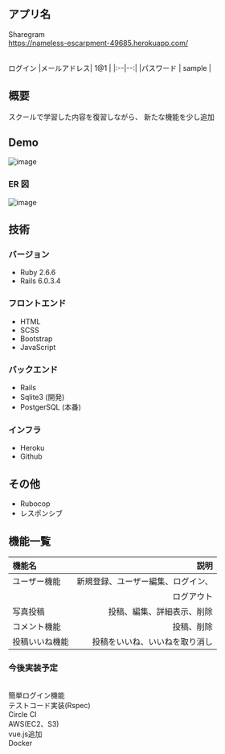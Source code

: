 ## アプリ名

Sharegram  
https://nameless-escarpment-49685.herokuapp.com/

<br>ログイン
|メールアドレス| 1@1 |
|:--|--:|
|パスワード | sample |


## 概要

スクールで学習した内容を復習しながら、
新たな機能を少し追加


## Demo
![image](https://user-images.githubusercontent.com/62747864/106704982-5c6c5900-6630-11eb-8ed3-4edba9601ced.png)

### ER 図
![image](https://user-images.githubusercontent.com/62747864/106704754-fc75b280-662f-11eb-8523-027e0280e650.png)

## 技術

### バージョン

- Ruby 2.6.6
- Rails 6.0.3.4

### フロントエンド

- HTML
- SCSS
- Bootstrap
- JavaScript

### バックエンド

- Rails
- Sqlite3 (開発)
- PostgerSQL (本番)

### インフラ

- Heroku
- Github

## その他

- Rubocop
- レスポンシブ

## 機能一覧

| 機能名 | 説明 |
|:--|--:|
|ユーザー機能 |新規登録、ユーザー編集、ログイン、 |
| |ログアウト |
|写真投稿 |投稿、編集、詳細表示、削除 |
|コメント機能 |投稿、削除 |
|投稿いいね機能 |投稿をいいね、いいねを取り消し |

### 今後実装予定

<br>簡単ログイン機能
<br>テストコード実装(Rspec)
<br>Circle CI
<br>AWS(EC2、S3)
<br>vue.js追加
<br>Docker
